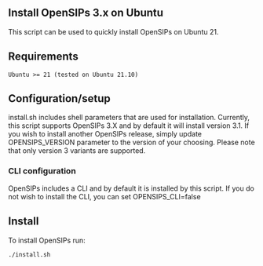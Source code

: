 ## Install OpenSIPs 3.x on Ubuntu

This script can be used to quickly install OpenSIPs on Ubuntu 21.

## Requirements

```
Ubuntu >= 21 (tested on Ubuntu 21.10)
```

## Configuration/setup

install.sh includes shell parameters that are used for installation. Currently, this script supports OpenSIPs 3.X and by default it will install version 3.1. If you wish to install another OpenSIPs release, simply update OPENSIPS_VERSION parameter to the version of your choosing. Please note that only version 3 variants are supported.

### CLI configuration

OpenSIPs includes a CLI and by default it is installed by this script. If you do not wish to install the CLI, you can set OPENSIPS_CLI=false


## Install

To install OpenSIPs run:

```
./install.sh
```